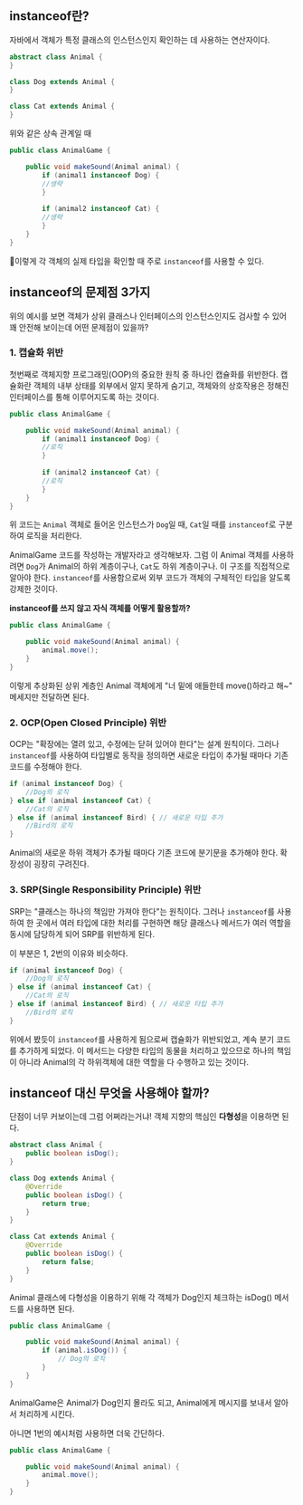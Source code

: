 ## instanceof란?
자바에서 객체가 특정 클래스의 인스턴스인지 확인하는 데 사용하는 연산자이다.

```java
abstract class Animal {
}

class Dog extends Animal {
}

class Cat extends Animal {
}
```

위와 같은 상속 관계일 때 

```java
public class AnimalGame {

	public void makeSound(Animal animal) {
		if (animal1 instanceof Dog) {
		//생략
		}
		
		if (animal2 instanceof Cat) {
		//생략
		}
	}
}
```
이렇게 각 객체의 실제 타입을 확인할 때 주로 `instanceof`를 사용할 수 있다.


## instanceof의 문제점 3가지
위의 예시를 보면 객체가 상위 클래스나 인터페이스의 인스턴스인지도 검사할 수 있어 꽤 안전해 보이는데 어떤 문제점이 있을까?

### 1. 캡슐화 위반
첫번째로 객체지향 프로그래밍(OOP)의 중요한 원칙 중 하나인 캡슐화를 위반한다.
캡슐화란 객체의 내부 상태를 외부에서 알지 못하게 숨기고, 객체와의 상호작용은 정해진 인터페이스를 통해 이루어지도록 하는 것이다.

```java
public class AnimalGame {

	public void makeSound(Animal animal) {
		if (animal1 instanceof Dog) {
		//로직
		}
		
		if (animal2 instanceof Cat) {
		//로직
		}
	}
}
```
위 코드는 `Animal` 객체로 들어온 인스턴스가 `Dog`일 때, `Cat`일 때를 `instanceof`로 구분하여 로직을 처리한다.

AnimalGame 코드를 작성하는 개발자라고 생각해보자.
그럼 이 Animal 객체를 사용하려면 `Dog`가 Animal의 하위 계층이구나, `Cat`도 하위 계층이구나. 
이 구조를 직접적으로 알아야 한다.
`instanceof`를 사용함으로써 외부 코드가 객체의 구체적인 타입을 알도록 강제한 것이다.

**instanceof를 쓰지 않고 자식 객체를 어떻게 활용할까?**
```java
public class AnimalGame {

	public void makeSound(Animal animal) {
		animal.move();
	}
}
```

이렇게 추상화된 상위 계층인 Animal 객체에게 "너 밑에 애들한테 move()하라고 해~" 메세지만 전달하면 된다.

### 2. OCP(Open Closed Principle) 위반
OCP는 "확장에는 열려 있고, 수정에는 닫혀 있어야 한다"는 설계 원칙이다. 그러나 `instanceof`를 사용하여 타입별로 동작을 정의하면 새로운 타입이 추가될 때마다 기존 코드를 수정해야 한다.

```java
if (animal instanceof Dog) {
    //Dog의 로직
} else if (animal instanceof Cat) {
    //Cat의 로직
} else if (animal instanceof Bird) { // 새로운 타입 추가
    //Bird의 로직
}
```

Animal의 새로운 하위 객체가 추가될 때마다 기존 코드에 분기문을 추가해야 한다.
확장성이 굉장히 구려진다.


### 3. SRP(Single Responsibility Principle) 위반
SRP는 "클래스는 하나의 책임만 가져야 한다"는 원칙이다. 그러나 `instanceof`를 사용하여 한 곳에서 여러 타입에 대한 처리를 구현하면 해당 클래스나 메서드가 여러 역할을 동시에 담당하게 되어 SRP를 위반하게 된다.

이 부분은 1, 2번의 이유와 비슷하다.
```java
if (animal instanceof Dog) {
    //Dog의 로직
} else if (animal instanceof Cat) {
    //Cat의 로직
} else if (animal instanceof Bird) { // 새로운 타입 추가
    //Bird의 로직
}
```

위에서 봤듯이 `instanceof`를 사용하게 됨으로써 캡슐화가 위반되었고, 계속 분기 코드를 추가하게 되었다.
이 메서드는 다양한 타입의 동물을 처리하고 있으므로 하나의 책임이 아니라 Animal의 각 하위객체에 대한 역할을 다 수행하고 있는 것이다.


## instanceof 대신 무엇을 사용해야 할까?
단점이 너무 커보이는데 그럼 어쩌라는거냐!
객체 지향의 핵심인 **다형성**을 이용하면 된다.


```java
abstract class Animal {
	public boolean isDog();
}

class Dog extends Animal {
	@Override
	public boolean isDog() {
		return true;
	}
}

class Cat extends Animal {
	@Override
	public boolean isDog() {
		return false;
	}
}
```

Animal 클래스에 다형성을 이용하기 위해 각 객체가 Dog인지 체크하는 isDog() 메서드를 사용하면 된다.

```java
public class AnimalGame {

	public void makeSound(Animal animal) {
		if (animal.isDog()) {
			// Dog의 로직
		}
	}
}
```

AnimalGame은 Animal가 Dog인지 몰라도 되고, Animal에게 메시지를 보내서 알아서 처리하게 시킨다.

아니면 1번의 예시처럼 사용하면 더욱 간단하다.
```java
public class AnimalGame {

	public void makeSound(Animal animal) {
		animal.move();
	}
}
```